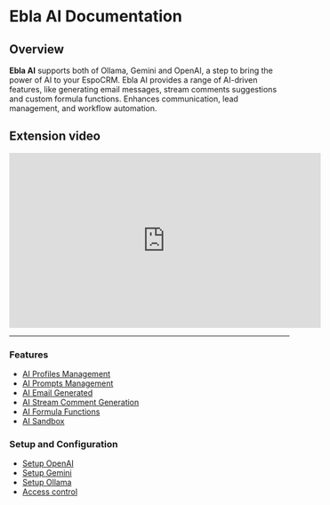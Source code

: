 # Ebla AI Documentation  <a href="https://www.eblasoft.com.tr/espocrm-extension-page/ebla-ai-for-espocrm" target="_blank" id="ext-version" data-id="65b0a98839f5ca186"></a>

## Overview

**Ebla AI** supports both of Ollama, Gemini and OpenAI, a step to bring the power of AI to your EspoCRM.
Ebla AI provides a range of AI-driven features, like generating email messages, stream comments suggestions and custom formula functions.
Enhances communication, lead management, and workflow automation.

## Extension video

<iframe width="560" height="315" src="https://www.youtube.com/embed/6VRcdtIO4Ic?si=gMfcOqKC0yoFAcuC" title="Eblasoft | AI Module for Espocrm" frameborder="0" allow="accelerometer; autoplay; clipboard-write; encrypted-media; gyroscope; picture-in-picture; web-share" referrerpolicy="strict-origin-when-cross-origin" allowfullscreen></iframe>

---

### Features

- [AI Profiles Management](features/ai-profiles.md)
- [AI Prompts Management](features/ai-prompts.md)
- [AI Email Generated](features/email-reply.md)
- [AI Stream Comment Generation](features/stream-comment.md)
- [AI Formula Functions](features/formula.md)
- [AI Sandbox](features/sandbox.md)

### Setup and Configuration

- [Setup OpenAI](providers/openai-setup.md)
- [Setup Gemini](providers/gemini-setup.md)
- [Setup Ollama](providers/ollama-setup.md)
- [Access control](features/access-control.md)
